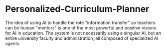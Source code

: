 # Personalized-Curriculum-Planner
The idea of using AI to handle the rote "information transfer" so teachers can be human "mentors" is one of the most powerful and positive visions for AI in education. The system is not necessarily using a singular AI, but an entire university faculty and administration, all composed of specialized AI agents.
